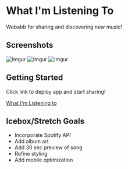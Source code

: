 # What I'm Listening To
Webabb for sharing and discovering new music!

## Screenshots
![Imgur](https://i.imgur.com/lGiGjE1.png)
![Imgur](https://i.imgur.com/L7TTqoA.png)
![Imgur](https://i.imgur.com/Pz6Brfk.png)

## Getting Started

Click link to deploy app and start sharing!

[What I'm Listening to](https://what-im-listening-to.herokuapp.com/users)

## Icebox/Stretch Goals
* Incorporate Spotify API
* Add album art
* Add 30 sec preview of song
* Refine styling
* Add mobile optimization


